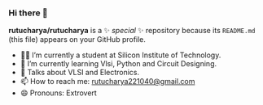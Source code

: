 ### Hi there 👋
**rutucharya/rutucharya** is a ✨ _special_ ✨ repository because its `README.md` (this file) appears on your GitHub profile.
- 👩‍🎓 I’m currently a student at Silicon Institute of Technology.
- 🌱 I’m currently learning Vlsi, Python and Circuit Designing.
- 💬 Talks about VLSI and Electronics.
- 📫 How to reach me: rutucharya221040@gmail.com
- 😄 Pronouns: Extrovert

